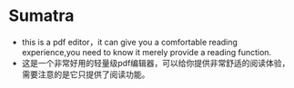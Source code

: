 # Sumatra
* this is a pdf editor，it can give you a comfortable reading experience,you need to know it merely provide a reading function.
* 这是一个非常好用的轻量级pdf编辑器，可以给你提供非常舒适的阅读体验，需要注意的是它只提供了阅读功能。
